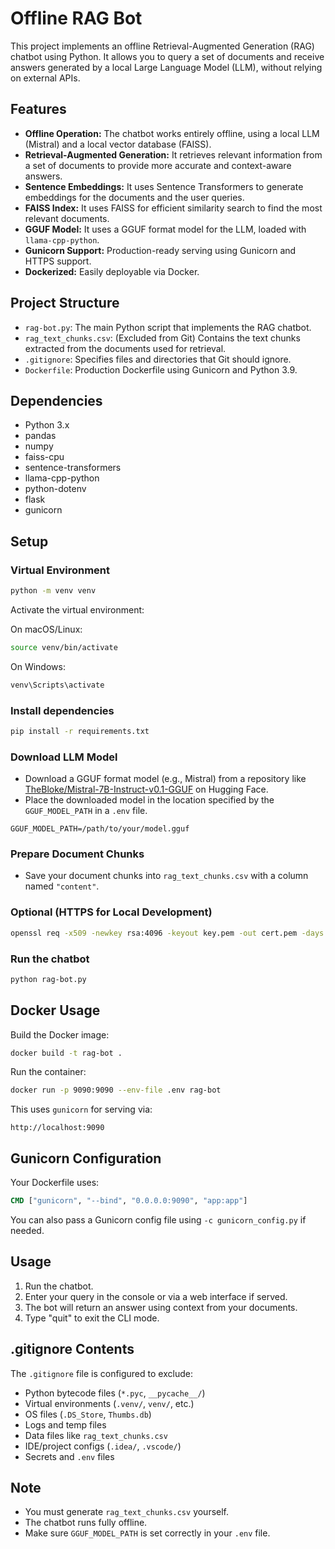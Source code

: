 # Offline RAG Bot

This project implements an offline Retrieval-Augmented Generation (RAG) chatbot using Python. It allows you to query a set of documents and receive answers generated by a local Large Language Model (LLM), without relying on external APIs.

## Features

* **Offline Operation:** The chatbot works entirely offline, using a local LLM (Mistral) and a local vector database (FAISS).
* **Retrieval-Augmented Generation:** It retrieves relevant information from a set of documents to provide more accurate and context-aware answers.
* **Sentence Embeddings:** It uses Sentence Transformers to generate embeddings for the documents and the user queries.
* **FAISS Index:** It uses FAISS for efficient similarity search to find the most relevant documents.
* **GGUF Model:** It uses a GGUF format model for the LLM, loaded with `llama-cpp-python`.
* **Gunicorn Support:** Production-ready serving using Gunicorn and HTTPS support.
* **Dockerized:** Easily deployable via Docker.

## Project Structure

* `rag-bot.py`: The main Python script that implements the RAG chatbot.
* `rag_text_chunks.csv`: (Excluded from Git) Contains the text chunks extracted from the documents used for retrieval.
* `.gitignore`: Specifies files and directories that Git should ignore.
* `Dockerfile`: Production Dockerfile using Gunicorn and Python 3.9.

## Dependencies

* Python 3.x
* pandas
* numpy
* faiss-cpu
* sentence-transformers
* llama-cpp-python
* python-dotenv
* flask
* gunicorn

## Setup

### Virtual Environment

```bash
python -m venv venv
```

Activate the virtual environment:

On macOS/Linux:

```bash
source venv/bin/activate
```

On Windows:

```bash
venv\Scripts\activate
```

### Install dependencies

```bash
pip install -r requirements.txt
```

### Download LLM Model

* Download a GGUF format model (e.g., Mistral) from a repository like [TheBloke/Mistral-7B-Instruct-v0.1-GGUF](https://huggingface.co/TheBloke/Mistral-7B-Instruct-v0.1-GGUF) on Hugging Face.
* Place the downloaded model in the location specified by the `GGUF_MODEL_PATH` in a `.env` file.

```
GGUF_MODEL_PATH=/path/to/your/model.gguf
```

### Prepare Document Chunks

* Save your document chunks into `rag_text_chunks.csv` with a column named `"content"`.

### Optional (HTTPS for Local Development)

```bash
openssl req -x509 -newkey rsa:4096 -keyout key.pem -out cert.pem -days 365 -nodes
```

### Run the chatbot

```bash
python rag-bot.py
```

## Docker Usage

Build the Docker image:

```bash
docker build -t rag-bot .
```

Run the container:

```bash
docker run -p 9090:9090 --env-file .env rag-bot
```

This uses `gunicorn` for serving via:

```
http://localhost:9090
```

## Gunicorn Configuration

Your Dockerfile uses:

```dockerfile
CMD ["gunicorn", "--bind", "0.0.0.0:9090", "app:app"]
```

You can also pass a Gunicorn config file using `-c gunicorn_config.py` if needed.

## Usage

1. Run the chatbot.
2. Enter your query in the console or via a web interface if served.
3. The bot will return an answer using context from your documents.
4. Type "quit" to exit the CLI mode.

## .gitignore Contents

The `.gitignore` file is configured to exclude:

* Python bytecode files (`*.pyc`, `__pycache__/`)
* Virtual environments (`.venv/`, `venv/`, etc.)
* OS files (`.DS_Store`, `Thumbs.db`)
* Logs and temp files
* Data files like `rag_text_chunks.csv`
* IDE/project configs (`.idea/`, `.vscode/`)
* Secrets and `.env` files

## Note

* You must generate `rag_text_chunks.csv` yourself.
* The chatbot runs fully offline.
* Make sure `GGUF_MODEL_PATH` is set correctly in your `.env` file.